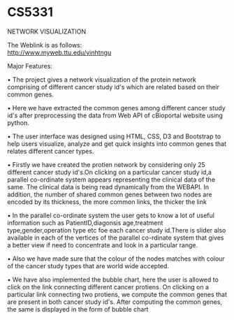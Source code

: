 # CS5331

 NETWORK VISUALIZATION


The Weblink is as follows:<br>
http://www.myweb.ttu.edu/vinhtngu

Major Features:

•	The project gives a network visualization of the protein network comprising of different cancer study id's which are related based on their common genes.

•	Here we have extracted the common genes among different cancer study id's after preprocessing the data from Web API of cBioportal website using python.

•	The user interface was designed using HTML, CSS, D3 and Bootstrap to help users visualize, analyze and get quick insights into common genes that relates different cancer types.

•	Firstly we have created the protien network by considering only 25 different cancer study id's.On clicking on a particular cancer study id,a parallel co-ordinate system appears representing the clinical data of the same. The clinical data is being read dynamically from the WEBAPI. In addition, the number of shared common genes between two nodes are encoded by its thickness, the more common links, the thicker the link

•	In the parallel co-ordinate system the user gets to know a lot of useful information such as PatientID,diagonsis age,treatment type,gender,operation type etc foe each cancer study id.There is slider also available in each of the vertices of the parallel co-rdinate system that gives a better view if need to concentrate and look in a particular range.

•	Also we have made sure that the colour of the nodes matches with colour of the cancer study types that are world wide accepted.

•	We have also implemented the bubble chart, here the user is allowed to click on the link connecting different cancer protiens. On clicking on  a particular link connecting two protiens, we compute the common genes that are present in both cancer study id's. After computing the common genes, the same is displayed in the form of bubble chart



